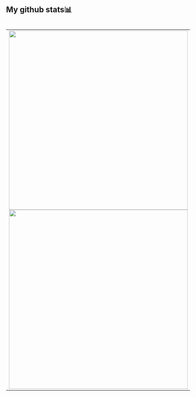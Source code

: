 <h2>My github stats📊</h2>
<table style="border: none;">
<table>
    <tr>
        <td>
            <img style="width: 490px;" class="output" src="https://github-readme-stats.vercel.app/api?username=AndreasBerthelsen&theme=tokyonight&show_icons=true&hide_border=true&count_private=true">
            <br>
            <img style="width: 490px;" class="output" src="https://github-readme-streak-stats.herokuapp.com/?user=AndreasBerthelsen&theme=tokyonight&hide_border=true">
        </td>
        <td>
            <img style="height: 410px;" class="output" src="https://github-readme-stats.vercel.app/api/top-langs/?username=AndreasBerthelsen&langs_count=8&theme=tokyonight&hide_border=true">
